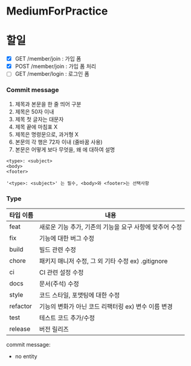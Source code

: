 # MediumForPractice

#  할일

- [x] GET /member/join : 가입 폼
- [x] POST /member/join : 가입 폼 처리
- [ ] GET /member/login : 로그인 폼

### Commit message
1. 제목과 본문을 한 줄 띄어 구분
2. 제목은 50자 이내
3. 제목 첫 글자는 대문자
4. 제목 끝에 마침표 X
5. 제목은 명령문으로, 과거형 X
6. 본문의 각 행은 72자 이내 (줄바꿈 사용)
7. 본문은 어떻게 보다 무엇을, 왜 에 대하여 설명

```
<type>: <subject>
<body>
<footer>
```
`'<type>: <subject>' 는 필수, <body>와 <footer>는 선택사항`

### Type
| 타입 이름    | 내용                                   |
|----------|--------------------------------------|
| feat     | 새로운 기능 추가, 기존의 기능을 요구 사항에 맞추어 수정     |
| fix      | 기능에 대한 버그 수정                         |
| build    | 빌드 관련 수정                             |
| chore    | 패키지 매니저 수정, 그 외 기타 수정 ex) .gitignore |
| ci       | CI 관련 설정 수정                          |
| docs     | 문서(주석) 수정                            |
| style    | 코드 스타일, 포맷팅에 대한 수정                   |
| refactor | 기능의 변화가 아닌 코드 리팩터링 ex) 변수 이름 변경      |
| test     | 테스트 코드 추가/수정                         |
| release  | 버전 릴리즈                               |

commit message:
- no entity 